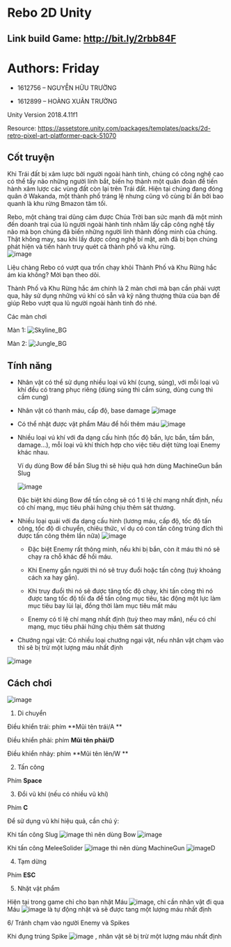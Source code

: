 # Rebo 2D Unity
## Link build Game: http://bit.ly/2rbb84F
# Authors: Friday 

 * 1612756 – NGUYỄN HỮU TRƯỜNG
  
  
 * 1612899 – HOÀNG XUÂN TRƯỜNG


Unity Version 2018.4.11f1

Resource: https://assetstore.unity.com/packages/templates/packs/2d-retro-pixel-art-platformer-pack-51070

## Cốt truyện
Khi Trái đất bị xâm lược bởi người ngoài hành tinh, chúng có công nghệ cao có thể tẩy não những người lính bắt, biến họ thành một quân đoàn để tiến hành xâm lược các vùng đất còn lại trên Trái đất. Hiện tại chúng đang đóng quân ở Wakanda, một thành phố tráng lệ nhưng cũng vô cùng bí ẩn bởi bao quanh là khu rừng Bmazon tăm tối.  

Rebo, một chàng trai dũng cảm được Chúa Trời ban sức mạnh đã một mình đến doanh trại của lũ người ngoài hành tinh nhằm lấy cắp công nghệ tẩy não mà bọn chúng đã biến những người lính thành đồng minh của chúng. Thật không may, sau khi lấy được công nghệ bí mật, anh đã bị bọn chúng phát hiện và tiến hành truy quét cả thành phố và khu rừng.  
![image](https://user-images.githubusercontent.com/24609363/70036037-8ff3c380-15e6-11ea-8b94-f0c53f704572.png)

Liệu chàng Rebo có vượt qua trốn chạy khỏi Thành Phố và Khu Rừng hắc ám kia không? Mời bạn theo dõi. 

Thành Phố và Khu Rừng hắc ám chính là 2 màn chơi mà bạn cần phải vượt qua, hãy sử dụng những vú khí có sẵn và kỹ năng thượng thừa của bạn để giúp Rebo vượt qua lũ người ngoài hành tinh đó nhé. 

Các màn chơi

Màn 1:
![Skyline_BG](https://user-images.githubusercontent.com/24609363/70035867-42775680-15e6-11ea-90b3-8547782cc4a5.png)

Màn 2:
![Jungle_BG](https://user-images.githubusercontent.com/24609363/70035952-69ce2380-15e6-11ea-98cf-e9e9ffbb9189.png)
## Tính năng

* Nhân vật có thể sử dụng nhiều loại vũ khí (cung, súng), với mỗi loại vũ khí đều có trang phục riêng (dùng súng thì cầm súng, dùng cung thì cầm cung) 

* Nhân vật có thanh máu, cấp độ, base damage 
![image](https://user-images.githubusercontent.com/24609363/70046205-2381c000-15f8-11ea-8d99-e4c19cea7772.png)

* Có thể nhặt được vật phẩm Máu để hồi thêm máu
![image](https://user-images.githubusercontent.com/24609363/70046246-37c5bd00-15f8-11ea-889c-5091ab87a3f9.png)

* Nhiều loại vú khí với đa dạng cấu hình (tốc độ bắn, lực bắn, tầm bắn, damage…), mỗi loại vũ khí thích hợp cho việc tiêu diệt từng loại Enemy khác nhau.  

  Ví dụ dùng Bow để bắn Slug thì sẽ hiệu quả hơn dùng MachineGun bắn Slug
  
  ![image](https://user-images.githubusercontent.com/24609363/70046297-5035d780-15f8-11ea-9c73-5c3991364af5.png)

  
  Đặc biệt khi dùng Bow để tấn công sẽ có 1 tỉ lệ chí mạng nhất định, nếu có chí mạng, mục tiêu phải hứng chịu thêm sát thương. 

 * Nhiều loại quái với đa dạng cấu hình (lương máu, cấp độ, tốc độ tấn công, tốc độ di chuyển, chiêu thức, ví dụ có con tấn công trúng đích thì được tấn công thêm lần nữa) 
 ![image](https://user-images.githubusercontent.com/24609363/70036481-7141fc80-15e7-11ea-8607-8b0e33dc9992.png)

    - Đặc biệt Enemy rất thông minh, nếu khi bị bắn, còn ít máu thì nó sẽ chạy ra chỗ khác để hồi máu.  

    - Khi Enemy gần người thì nó sẽ truy đuổi hoặc tấn công (tuỳ khoảng cách xa hay gần).  

    - Khi truy đuổi thì nó sẽ được tăng tốc độ chạy, khi tấn công thì nó được tang tốc độ tối đa để tấn công mục tiêu, tác động một lực làm mục tiêu bay lùi lại, đồng thời làm mục tiêu mất máu 

    - Enemy có tỉ lệ chí mạng nhất định (tuỳ theo may mắn), nếu có chí mạng, mục tiêu phải hứng chịu thêm sát thương 
    
* Chướng ngại vật: Có nhiều loại chướng ngại vật, nếu nhân vật chạm vào thì sẽ bị trừ một lượng máu nhất định 

![image](https://user-images.githubusercontent.com/24609363/70046422-9a1ebd80-15f8-11ea-9957-bb1d26f6588b.png)

## Cách chơi

![image](https://user-images.githubusercontent.com/24609363/70036271-01cc0d00-15e7-11ea-9f50-4340eb4a05fe.png)

1. Di chuyển 

Điều khiển trái: phím **Mũi tên trái/A **

 Điều khiển phải: phím **Mũi tên phải/D**

Điều khiển nhảy: phím **Mũi tên lên/W **

2. Tấn công 

Phím **Space** 

3. Đổi vũ khí (nếu có nhiều vũ khí) 

Phím **C**

Để sử dụng vũ khí hiệu quả, cần chú ý: 

Khi tấn công Slug ![image](https://user-images.githubusercontent.com/24609363/70046832-642e0900-15f9-11ea-9a87-5c9bc8d2c5bb.png) thì nên dùng Bow  ![image](https://user-images.githubusercontent.com/24609363/70046864-7019cb00-15f9-11ea-9b8d-0e68211eae68.png)

Khi tấn công MeleeSolider ![image](https://user-images.githubusercontent.com/24609363/70046877-7b6cf680-15f9-11ea-877e-cd4601661d0a.png) thì nên dùng MachineGun  ![image](https://user-images.githubusercontent.com/24609363/70046901-8889e580-15f9-11ea-96c8-6f9dc5404a77.png)D

4. Tạm dừng 

Phím **ESC** 

5. Nhặt vật phẩm 

Hiện tại trong game chỉ cho bạn nhặt Máu ![image](https://user-images.githubusercontent.com/24609363/70046918-92abe400-15f9-11ea-9ecb-2883022b76aa.png), chỉ cần nhân vật đi qua Máu  ![image](https://user-images.githubusercontent.com/24609363/70046918-92abe400-15f9-11ea-9ecb-2883022b76aa.png) là tự động nhặt và sẽ được tang một lượng máu nhất định 

6/ Tránh chạm vào người Enemy và Spikes 

Khi đụng trúng Spike ![image](https://user-images.githubusercontent.com/24609363/70046934-9c354c00-15f9-11ea-9ab1-1b68b1662777.png) , nhân vật sẽ bị trừ một lượng máu nhất định 
